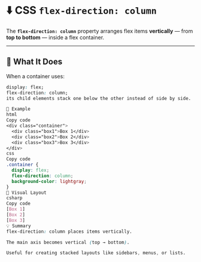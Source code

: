 # ⬇️ CSS `flex-direction: column`

The **`flex-direction: column`** property arranges flex items **vertically** — from **top to bottom** — inside a flex container.

---

## 🧠 What It Does
When a container uses:
```css
display: flex;
flex-direction: column;
its child elements stack one below the other instead of side by side.

🧩 Example
html
Copy code
<div class="container">
  <div class="box1">Box 1</div>
  <div class="box2">Box 2</div>
  <div class="box3">Box 3</div>
</div>
css
Copy code
.container {
  display: flex;
  flex-direction: column;
  background-color: lightgray;
}
🎨 Visual Layout
csharp
Copy code
[Box 1]
[Box 2]
[Box 3]
💡 Summary
flex-direction: column places items vertically.

The main axis becomes vertical (top → bottom).

Useful for creating stacked layouts like sidebars, menus, or lists.